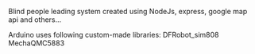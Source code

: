 Blind people leading system created using NodeJs, express, google map api and others...

Arduino uses following custom-made libraries:
DFRobot_sim808
MechaQMC5883
